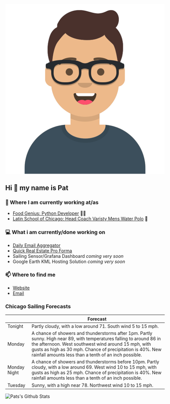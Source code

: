 [![Social banner for p-j-falconer](https://raw.githubusercontent.com/P-J-FALCONER/P-J-FALCONER/master/assets/avataaars.svg)](https://patfalconer.com/)
## Hi :wave: my name is Pat

### 💼 Where I am currently working at/as
- [Food Genius: Python Developer](https://getfoodgenius.com/) 🍔🐍
- [Latin School of Chicago: Head Coach Varisty Mens Water Polo](https://www.latinschool.org/) 🤽


### 💻 What i am currently/done working on
 - [Daily Email Aggregator](https://github.com/P-J-FALCONER/dott_daily_mail)
 - [Quick Real Estate Pro Forma](https://github.com/P-J-FALCONER/henry)
 - Sailing Sensor/Grafana Dashboard *coming very soon*
 - Google Earth KML Hosting Solution *coming very soon*

### 📫 Where to find me
 - [Website](https://patfalconer.com/)
 - [Email](mailto:patrick.j.falconer@gmail.com)


### Chicago Sailing Forecasts
|   | Forecast  |
|---|---|
| Tonight | Partly cloudy, with a low around 71. South wind 5 to 15 mph. |
| Monday | A chance of showers and thunderstorms after 1pm. Partly sunny. High near 89, with temperatures falling to around 86 in the afternoon. West southwest wind around 15 mph, with gusts as high as 30 mph. Chance of precipitation is 40%. New rainfall amounts less than a tenth of an inch possible. |
| Monday Night | A chance of showers and thunderstorms before 10pm. Partly cloudy, with a low around 69. West wind 10 to 15 mph, with gusts as high as 25 mph. Chance of precipitation is 40%. New rainfall amounts less than a tenth of an inch possible. |
| Tuesday | Sunny, with a high near 78. Northwest wind 10 to 15 mph. |

![Pats's Github Stats](https://github-readme-stats.vercel.app/api?username=p-j-falconer&show_icons=true&theme=radical)
